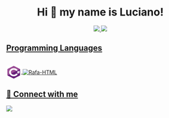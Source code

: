 <h1 align="center"> Hi 👋  my name is Luciano!
 </h1>

 <div align="center">
  <a href="https://github.com/LucianoFroes">
  <img width="47%" src="https://github-readme-stats.vercel.app/api?username=LucianoFroes&show_icons=true&theme=dark&include_all_commits=true&count_private=true"/>
  <img width="47%" src="https://github-readme-stats.vercel.app/api/top-langs/?username=LucianoFroes&layout=compact&langs_count=7&theme=dark"/>
</div>

## Programming Languages

<div style="display: inline_block"><br>
  <img align="center" alt="Rafa-Csharp" height="35" width="40" src="https://raw.githubusercontent.com/devicons/devicon/master/icons/csharp/csharp-original.svg">
  <img align="center" alt="Rafa-HTML" height="35" width="40" src="https://img.shields.io/badge/Java-ED8B00?style=for-the-badge&logo=java&logoColor=white">
 </div>
 
## 🔗 Connect with me 
 
<div> 
       <a href="https://https://www.linkedin.com/in/luciano-froes-camarano" target="_blank"><img src="https://img.shields.io/badge/-LinkedIn-%230077B5?style=for-the-badge&logo=linkedin&logoColor=white" target="_blank"></a> 
</div>
